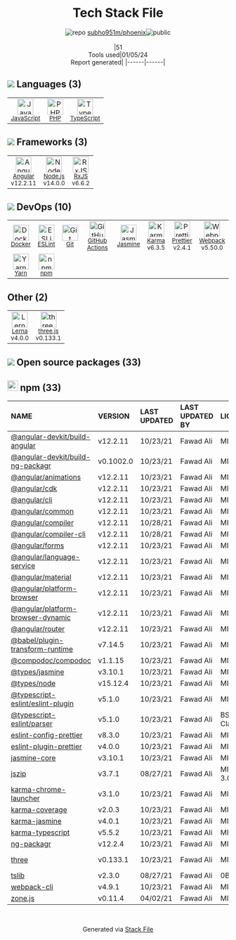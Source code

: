 <!--
&lt;--- Readme.md Snippet without images Start ---&gt;
## Tech Stack
subho951m/phoenix is built on the following main stack:

- [Jasmine](http://jasmine.github.io/) – Javascript Testing Framework
- [PHP](http://www.php.net/) – Languages
- [Node.js](http://nodejs.org/) – Frameworks (Full Stack)
- [JavaScript](https://developer.mozilla.org/en-US/docs/Web/JavaScript) – Languages
- [Karma](http://karma-runner.github.io/) – Browser Testing
- [TypeScript](http://www.typescriptlang.org) – Languages
- [Webpack](http://webpack.js.org) – JS Build Tools / JS Task Runners
- [RxJS](http://reactivex.io/rxjs/) – Concurrency Frameworks
- [ESLint](http://eslint.org/) – Code Review
- [Angular](https://angular.io) – Javascript MVC Frameworks
- [Yarn](https://yarnpkg.com/) – Front End Package Manager
- [three.js](https://threejs.org/) – Game Development
- [Lerna](https://lerna.js.org/) – Javascript Utilities & Libraries
- [Prettier](https://prettier.io/) – Code Review
- [GitHub Actions](https://github.com/features/actions) – Continuous Integration
- [Docker](https://www.docker.com/) – Virtual Machine Platforms & Containers

Full tech stack [here](/techstack.md)

&lt;--- Readme.md Snippet without images End ---&gt;

&lt;--- Readme.md Snippet with images Start ---&gt;
## Tech Stack
subho951m/phoenix is built on the following main stack:

- <img width='25' height='25' src='https://img.stackshare.io/service/831/7c0b595409af531b9cdeb07f8c513e8b.png' alt='Jasmine'/> [Jasmine](http://jasmine.github.io/) – Javascript Testing Framework
- <img width='25' height='25' src='https://img.stackshare.io/service/991/hwUcGZ41_400x400.jpg' alt='PHP'/> [PHP](http://www.php.net/) – Languages
- <img width='25' height='25' src='https://img.stackshare.io/service/1011/n1JRsFeB_400x400.png' alt='Node.js'/> [Node.js](http://nodejs.org/) – Frameworks (Full Stack)
- <img width='25' height='25' src='https://img.stackshare.io/service/1209/javascript.jpeg' alt='JavaScript'/> [JavaScript](https://developer.mozilla.org/en-US/docs/Web/JavaScript) – Languages
- <img width='25' height='25' src='https://img.stackshare.io/service/1420/TidYGd6a.png' alt='Karma'/> [Karma](http://karma-runner.github.io/) – Browser Testing
- <img width='25' height='25' src='https://img.stackshare.io/service/1612/bynNY5dJ.jpg' alt='TypeScript'/> [TypeScript](http://www.typescriptlang.org) – Languages
- <img width='25' height='25' src='https://img.stackshare.io/service/1682/IMG_4636.PNG' alt='Webpack'/> [Webpack](http://webpack.js.org) – JS Build Tools / JS Task Runners
- <img width='25' height='25' src='https://img.stackshare.io/service/1796/984368.png' alt='RxJS'/> [RxJS](http://reactivex.io/rxjs/) – Concurrency Frameworks
- <img width='25' height='25' src='https://img.stackshare.io/service/3337/Q4L7Jncy.jpg' alt='ESLint'/> [ESLint](http://eslint.org/) – Code Review
- <img width='25' height='25' src='https://img.stackshare.io/service/3745/cb8U-gL6_400x400.jpg' alt='Angular'/> [Angular](https://angular.io) – Javascript MVC Frameworks
- <img width='25' height='25' src='https://img.stackshare.io/service/5848/44mC-kJ3.jpg' alt='Yarn'/> [Yarn](https://yarnpkg.com/) – Front End Package Manager
- <img width='25' height='25' src='https://img.stackshare.io/service/5883/preview.png' alt='three.js'/> [three.js](https://threejs.org/) – Game Development
- <img width='25' height='25' src='https://img.stackshare.io/service/6207/OwqAUSQi_400x400.jpg' alt='Lerna'/> [Lerna](https://lerna.js.org/) – Javascript Utilities & Libraries
- <img width='25' height='25' src='https://img.stackshare.io/service/7035/default_66f265943abed56bcdbfca1c866a4261b1fbb063.jpg' alt='Prettier'/> [Prettier](https://prettier.io/) – Code Review
- <img width='25' height='25' src='https://img.stackshare.io/service/11563/actions.png' alt='GitHub Actions'/> [GitHub Actions](https://github.com/features/actions) – Continuous Integration
- <img width='25' height='25' src='https://img.stackshare.io/service/586/n4u37v9t_400x400.png' alt='Docker'/> [Docker](https://www.docker.com/) – Virtual Machine Platforms & Containers

Full tech stack [here](/techstack.md)

&lt;--- Readme.md Snippet with images End ---&gt;
-->
<div align="center">

# Tech Stack File
![](https://img.stackshare.io/repo.svg "repo") [subho951m/phoenix](https://github.com/subho951m/phoenix)![](https://img.stackshare.io/public_badge.svg "public")
<br/><br/>
|51<br/>Tools used|01/05/24 <br/>Report generated|
|------|------|
</div>

## <img src='https://img.stackshare.io/languages.svg'/> Languages (3)
<table><tr>
  <td align='center'>
  <img width='36' height='36' src='https://img.stackshare.io/service/1209/javascript.jpeg' alt='JavaScript'>
  <br>
  <sub><a href="https://developer.mozilla.org/en-US/docs/Web/JavaScript">JavaScript</a></sub>
  <br>
  <sub></sub>
</td>

<td align='center'>
  <img width='36' height='36' src='https://img.stackshare.io/service/991/hwUcGZ41_400x400.jpg' alt='PHP'>
  <br>
  <sub><a href="http://www.php.net/">PHP</a></sub>
  <br>
  <sub></sub>
</td>

<td align='center'>
  <img width='36' height='36' src='https://img.stackshare.io/service/1612/bynNY5dJ.jpg' alt='TypeScript'>
  <br>
  <sub><a href="http://www.typescriptlang.org">TypeScript</a></sub>
  <br>
  <sub></sub>
</td>

</tr>
</table>

## <img src='https://img.stackshare.io/frameworks.svg'/> Frameworks (3)
<table><tr>
  <td align='center'>
  <img width='36' height='36' src='https://img.stackshare.io/service/3745/cb8U-gL6_400x400.jpg' alt='Angular'>
  <br>
  <sub><a href="https://angular.io">Angular</a></sub>
  <br>
  <sub>v12.2.11</sub>
</td>

<td align='center'>
  <img width='36' height='36' src='https://img.stackshare.io/service/1011/n1JRsFeB_400x400.png' alt='Node.js'>
  <br>
  <sub><a href="http://nodejs.org/">Node.js</a></sub>
  <br>
  <sub>v14.0.0</sub>
</td>

<td align='center'>
  <img width='36' height='36' src='https://img.stackshare.io/service/1796/984368.png' alt='RxJS'>
  <br>
  <sub><a href="http://reactivex.io/rxjs/">RxJS</a></sub>
  <br>
  <sub>v6.6.2</sub>
</td>

</tr>
</table>

## <img src='https://img.stackshare.io/devops.svg'/> DevOps (10)
<table><tr>
  <td align='center'>
  <img width='36' height='36' src='https://img.stackshare.io/service/586/n4u37v9t_400x400.png' alt='Docker'>
  <br>
  <sub><a href="https://www.docker.com/">Docker</a></sub>
  <br>
  <sub></sub>
</td>

<td align='center'>
  <img width='36' height='36' src='https://img.stackshare.io/service/3337/Q4L7Jncy.jpg' alt='ESLint'>
  <br>
  <sub><a href="http://eslint.org/">ESLint</a></sub>
  <br>
  <sub></sub>
</td>

<td align='center'>
  <img width='36' height='36' src='https://img.stackshare.io/service/1046/git.png' alt='Git'>
  <br>
  <sub><a href="http://git-scm.com/">Git</a></sub>
  <br>
  <sub></sub>
</td>

<td align='center'>
  <img width='36' height='36' src='https://img.stackshare.io/service/11563/actions.png' alt='GitHub Actions'>
  <br>
  <sub><a href="https://github.com/features/actions">GitHub Actions</a></sub>
  <br>
  <sub></sub>
</td>

<td align='center'>
  <img width='36' height='36' src='https://img.stackshare.io/service/831/7c0b595409af531b9cdeb07f8c513e8b.png' alt='Jasmine'>
  <br>
  <sub><a href="http://jasmine.github.io/">Jasmine</a></sub>
  <br>
  <sub></sub>
</td>

<td align='center'>
  <img width='36' height='36' src='https://img.stackshare.io/service/1420/TidYGd6a.png' alt='Karma'>
  <br>
  <sub><a href="http://karma-runner.github.io/">Karma</a></sub>
  <br>
  <sub>v6.3.5</sub>
</td>

<td align='center'>
  <img width='36' height='36' src='https://img.stackshare.io/service/7035/default_66f265943abed56bcdbfca1c866a4261b1fbb063.jpg' alt='Prettier'>
  <br>
  <sub><a href="https://prettier.io/">Prettier</a></sub>
  <br>
  <sub>v2.4.1</sub>
</td>

<td align='center'>
  <img width='36' height='36' src='https://img.stackshare.io/service/1682/IMG_4636.PNG' alt='Webpack'>
  <br>
  <sub><a href="http://webpack.js.org">Webpack</a></sub>
  <br>
  <sub>v5.50.0</sub>
</td>

</tr>
<tr>
  <td align='center'>
  <img width='36' height='36' src='https://img.stackshare.io/service/5848/44mC-kJ3.jpg' alt='Yarn'>
  <br>
  <sub><a href="https://yarnpkg.com/">Yarn</a></sub>
  <br>
  <sub></sub>
</td>

<td align='center'>
  <img width='36' height='36' src='https://img.stackshare.io/service/1120/lejvzrnlpb308aftn31u.png' alt='npm'>
  <br>
  <sub><a href="https://www.npmjs.com/">npm</a></sub>
  <br>
  <sub></sub>
</td>

</tr>
</table>

## Other (2)
<table><tr>
  <td align='center'>
  <img width='36' height='36' src='https://img.stackshare.io/service/6207/OwqAUSQi_400x400.jpg' alt='Lerna'>
  <br>
  <sub><a href="https://lerna.js.org/">Lerna</a></sub>
  <br>
  <sub>v4.0.0</sub>
</td>

<td align='center'>
  <img width='36' height='36' src='https://img.stackshare.io/service/5883/preview.png' alt='three.js'>
  <br>
  <sub><a href="https://threejs.org/">three.js</a></sub>
  <br>
  <sub>v0.133.1</sub>
</td>

</tr>
</table>


## <img src='https://img.stackshare.io/group.svg' /> Open source packages (33)</h2>

## <img width='24' height='24' src='https://img.stackshare.io/service/1120/lejvzrnlpb308aftn31u.png'/> npm (33)

|NAME|VERSION|LAST UPDATED|LAST UPDATED BY|LICENSE|VULNERABILITIES|
|:------|:------|:------|:------|:------|:------|
|[@angular-devkit/build-angular](https://www.npmjs.com/@angular-devkit/build-angular)|v12.2.11|10/23/21|Fawad Ali |MIT|N/A|
|[@angular-devkit/build-ng-packagr](https://www.npmjs.com/@angular-devkit/build-ng-packagr)|v0.1002.0|10/23/21|Fawad Ali |MIT|N/A|
|[@angular/animations](https://www.npmjs.com/@angular/animations)|v12.2.11|10/23/21|Fawad Ali |MIT|N/A|
|[@angular/cdk](https://www.npmjs.com/@angular/cdk)|v12.2.11|10/23/21|Fawad Ali |MIT|N/A|
|[@angular/cli](https://www.npmjs.com/@angular/cli)|v12.2.11|10/23/21|Fawad Ali |MIT|N/A|
|[@angular/common](https://www.npmjs.com/@angular/common)|v12.2.11|10/23/21|Fawad Ali |MIT|N/A|
|[@angular/compiler](https://www.npmjs.com/@angular/compiler)|v12.2.11|10/28/21|Fawad Ali |MIT|N/A|
|[@angular/compiler-cli](https://www.npmjs.com/@angular/compiler-cli)|v12.2.11|10/28/21|Fawad Ali |MIT|N/A|
|[@angular/forms](https://www.npmjs.com/@angular/forms)|v12.2.11|10/23/21|Fawad Ali |MIT|N/A|
|[@angular/language-service](https://www.npmjs.com/@angular/language-service)|v12.2.11|10/23/21|Fawad Ali |MIT|N/A|
|[@angular/material](https://www.npmjs.com/@angular/material)|v12.2.11|10/23/21|Fawad Ali |MIT|N/A|
|[@angular/platform-browser](https://www.npmjs.com/@angular/platform-browser)|v12.2.11|10/23/21|Fawad Ali |MIT|N/A|
|[@angular/platform-browser-dynamic](https://www.npmjs.com/@angular/platform-browser-dynamic)|v12.2.11|10/23/21|Fawad Ali |MIT|N/A|
|[@angular/router](https://www.npmjs.com/@angular/router)|v12.2.11|10/23/21|Fawad Ali |MIT|N/A|
|[@babel/plugin-transform-runtime](https://www.npmjs.com/@babel/plugin-transform-runtime)|v7.14.5|10/23/21|Fawad Ali |MIT|N/A|
|[@compodoc/compodoc](https://www.npmjs.com/@compodoc/compodoc)|v1.1.15|10/23/21|Fawad Ali |MIT|N/A|
|[@types/jasmine](https://www.npmjs.com/@types/jasmine)|v3.10.1|10/23/21|Fawad Ali |MIT|N/A|
|[@types/node](https://www.npmjs.com/@types/node)|v15.12.4|10/23/21|Fawad Ali |MIT|N/A|
|[@typescript-eslint/eslint-plugin](https://www.npmjs.com/@typescript-eslint/eslint-plugin)|v5.1.0|10/23/21|Fawad Ali |MIT|N/A|
|[@typescript-eslint/parser](https://www.npmjs.com/@typescript-eslint/parser)|v5.1.0|10/23/21|Fawad Ali |BSD-2-Clause|N/A|
|[eslint-config-prettier](https://www.npmjs.com/eslint-config-prettier)|v8.3.0|10/23/21|Fawad Ali |MIT|N/A|
|[eslint-plugin-prettier](https://www.npmjs.com/eslint-plugin-prettier)|v4.0.0|10/23/21|Fawad Ali |MIT|N/A|
|[jasmine-core](https://www.npmjs.com/jasmine-core)|v3.10.1|10/23/21|Fawad Ali |MIT|N/A|
|[jszip](https://www.npmjs.com/jszip)|v3.7.1|08/27/21|Fawad Ali |MIT,GPL-3.0|[CVE-2022-48285](https://github.com/advisories/GHSA-36fh-84j7-cv5h) (High)|
|[karma-chrome-launcher](https://www.npmjs.com/karma-chrome-launcher)|v3.1.0|10/23/21|Fawad Ali |MIT|N/A|
|[karma-coverage](https://www.npmjs.com/karma-coverage)|v2.0.3|10/23/21|Fawad Ali |MIT|N/A|
|[karma-jasmine](https://www.npmjs.com/karma-jasmine)|v4.0.1|10/23/21|Fawad Ali |MIT|N/A|
|[karma-typescript](https://www.npmjs.com/karma-typescript)|v5.5.2|10/23/21|Fawad Ali |MIT|N/A|
|[ng-packagr](https://www.npmjs.com/ng-packagr)|v12.2.4|10/23/21|Fawad Ali |MIT|N/A|
|[three](https://www.npmjs.com/three)|v0.133.1|10/23/21|Fawad Ali |MIT|[CVE-2022-0177](https://github.com/advisories/GHSA-7vvq-7r29-5vg3) (High)|
|[tslib](https://www.npmjs.com/tslib)|v2.3.0|08/27/21|Fawad Ali |0BSD|N/A|
|[webpack-cli](https://www.npmjs.com/webpack-cli)|v4.9.1|10/23/21|Fawad Ali |MIT|N/A|
|[zone.js](https://www.npmjs.com/zone.js)|v0.11.4|04/02/21|Fawad Ali |MIT|N/A|

<br/>
<div align='center'>

Generated via [Stack File](https://github.com/marketplace/stack-file)
